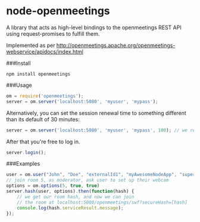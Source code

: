 # node-openmeetings
A library that acts as high-level bindings to the openmeetings REST API using request-promises to fulfill them.

Implemented as per http://openmeetings.apache.org/openmeetings-webservice/apidocs/index.html

###Install

    npm install openmeetings

###Usage

```javascript
om = require('openmeetings');
server = om.server('localhost:5080', 'myuser', 'mypass');
```

Alternatively, you can set the session renewal time to something different than its default of 30 minutes:

```javascript
server = om.server('localhost:5080', 'myuser', 'mypass', 100); // we renew our session every 100 minutes
```

After that you're free to log in.

```javascript
server.login();
``` 

###Examples
```javascript
user = om.user("John", "Doe", "externalId1", "myAwesomeNodeApp", "superjohn");
// join room 5, as moderator, ask user to set up their webcam
options = om.options(5, true, true) 
server.hash(user, options).then(function(hash) {
	// we get our room hash, and now we can join 
	// the room at localhost:5080/openmeetings/swf?secureHash=[hash]
	console.log(hash.serviceResult.message); 
});
```

